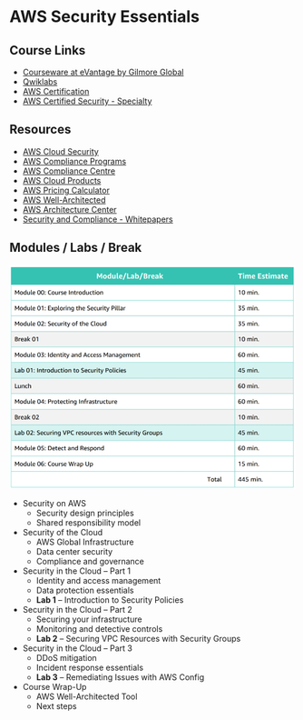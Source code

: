 # AWS Security Essentials

## Course Links

* [Courseware at eVantage by Gilmore Global](https://evantage.gilmoreglobal.com/#/user/signin)
* [Qwiklabs](https://ddls.qwiklabs.com/)
* [AWS Certification](https://aws.amazon.com/certification/)
* [AWS Certified Security - Specialty](https://aws.amazon.com/certification/certified-security-specialty/)

## Resources

* [AWS Cloud Security](https://aws.amazon.com/security/)
* [AWS Compliance Programs](https://aws.amazon.com/compliance/programs/)
* [AWS Compliance Centre](https://www.atlas.aws/)
* [AWS Cloud Products](https://aws.amazon.com/products/)
* [AWS Pricing Calculator](https://calculator.aws/#/)
* [AWS Well-Architected](https://aws.amazon.com/architecture/well-architected/)
* [AWS Architecture Center](https://aws.amazon.com/architecture/)
* [Security and Compliance - Whitepapers](https://docs.aws.amazon.com/whitepapers/latest/aws-overview/security-and-compliance.html)

## Modules / Labs / Break
![Course Timings](_images/Security_Essentials_1.2.3.png)

* Security on AWS
  * Security design principles
  * Shared responsibility model
* Security of the Cloud
  * AWS Global Infrastructure
  * Data center security
  * Compliance and governance
* Security in the Cloud – Part 1
  * Identity and access management
  * Data protection essentials
  * **Lab 1** – Introduction to Security Policies
* Security in the Cloud – Part 2
  * Securing your infrastructure
  * Monitoring and detective controls
  * **Lab 2** – Securing VPC Resources with Security Groups
* Security in the Cloud – Part 3
  * DDoS mitigation
  * Incident response essentials
  * **Lab 3** – Remediating Issues with AWS Config
* Course Wrap-Up
  * AWS Well-Architected Tool
  * Next steps






